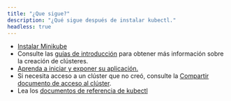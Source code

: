 ```yaml
---
title: "¿Que sigue?"
description: "¿Qué sigue después de instalar kubectl."
headless: true
---
```


* [Instalar Minikube](https://minikube.sigs.k8s.io/docs/start/)
* Consulte las [guías de introducción](/docs/setup/) para obtener más información sobre la creación de clústeres.
* [Aprenda a iniciar y exponer su aplicación.](/docs/tasks/access-application-cluster/service-access-application-cluster/)
* Si necesita acceso a un clúster que no creó, consulte la
  [Compartir documento de acceso al clúster](/docs/tasks/access-application-cluster/configure-access-multiple-clusters/).
* Lea los [documentos de referencia de kubectl](/docs/reference/kubectl/kubectl/)
